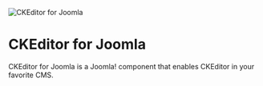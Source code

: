 ![CKEditor for Joomla](http://a.cksource.com/f/1/img/logo-ckeditor.gif)
# CKEditor for Joomla
CKEditor for Joomla is a Joomla! component that enables CKEditor in your favorite CMS.
